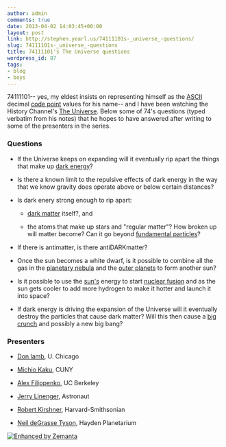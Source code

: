 ```yaml
---
author: admin
comments: true
date: 2013-04-02 14:03:45+00:00
layout: post
link: http://stephen.yearl.us/74111101s-_universe_-questions/
slug: 74111101s-_universe_-questions
title: 74111101's The Universe questions
wordpress_id: 87
tags:
- blog
- boys
---
```


74111101-- yes, my eldest insists on representing himself as the [ASCII](http://en.wikipedia.org/wiki/ASCII) decimal [code point](http://en.wikipedia.org/wiki/Code_point) values for his name-- and I have been watching the History Channel's [The Universe](http://www.imdb.com/title/tt1051155/). Below some of 74's questions (typed verbatim from his notes) that he hopes to have answered after writing to some of the presenters in the series.

  


  



### Questions





	
  * If the Universe keeps on expanding will it eventually rip apart the things that make up [dark energy](http://en.wikipedia.org/wiki/Dark_energy)?

	
  * Is there a known limit to the repulsive effects of dark energy in the way that we know gravity does operate above or below certain distances?

	
  * Is dark enery strong enough to rip apart:

	
    * [dark matter](http://en.wikipedia.org/wiki/Dark_matter) itself?, and

	
    * the atoms that make up stars and "regular matter"? How broken up will matter become? Can it go beyond [fundamental particles](http://en.wikipedia.org/wiki/Elementary_particle)?




	
  * If there is antimatter, is there antiDARKmatter?

	
  * Once the sun becomes a white dwarf, is it possible to combine all the gas in the [planetary nebula](http://en.wikipedia.org/wiki/Planetary_nebula) and the [outer planets](http://en.wikipedia.org/wiki/Outer_planets) to form another sun?

	
  * Is it possible to use the [sun's](http://en.wikipedia.org/wiki/Sun) energy to start [nuclear fusion](http://en.wikipedia.org/wiki/Nuclear_fusion) and as the sun gets cooler to add more hydrogen to make it hotter and launch it into space?

	
  * If dark energy is driving the expansion of the Universe will it eventually destroy the particles that cause dark matter? Will this then cause a [big crunch](http://en.wikipedia.org/wiki/Big_Crunch) and possibly a new big bang?




### Presenters





	
  * [Don lamb](http://astro.uchicago.edu/people/donald-q-lamb.shtml), U. Chicago

	
  * [Michio Kaku](http://mkaku.org/), CUNY

	
  * [Alex Filippenko](http://astro.berkeley.edu/people/faculty/filippenko.html), UC Berkeley

	
  * [Jerry Linenger](http://en.wikipedia.org/wiki/Jerry_M._Linenger), Astronaut

	
  * [Robert Kirshner](https://www.cfa.harvard.edu/~rkirshner/), Harvard-Smithsonian

	
  * [Neil deGrasse Tyson](http://www.haydenplanetarium.org/tyson/), Hayden Planetarium




[![Enhanced by Zemanta](http://img.zemanta.com/zemified_e.png?x-id=08227630-8f30-4ff6-884e-da245a86aa94)](http://www.zemanta.com/?px)
